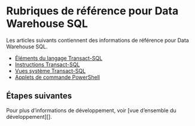 <properties
   pageTitle="Rubriques de référence SQL Data Warehouse | Microsoft Azure"
   description="Liens de contenu de référence pour SQL Data Warehouse."
   services="sql-data-warehouse"
   documentationCenter="NA"
   authors="barbkess"
   manager="jhubbard"
   editor=""/>

<tags
   ms.service="sql-data-warehouse"
   ms.devlang="NA"
   ms.topic="article"
   ms.tgt_pltfrm="NA"
   ms.workload="data-services"
   ms.date="08/08/2016"
   ms.author="barbkess;sonyama"/>

# <a name="reference-topics-for-sql-data-warehouse"></a>Rubriques de référence pour Data Warehouse SQL

Les articles suivants contiennent des informations de référence pour Data Warehouse SQL.

- [Éléments du langage Transact-SQL][]
- [Instructions Transact-SQL][]
- [Vues système Transact-SQL][]
- [Applets de commande PowerShell][]



## <a name="next-steps"></a>Étapes suivantes
Pour plus d’informations de développement, voir [vue d’ensemble du développement][].

<!--Image references-->

<!--Article references-->
[vue d’ensemble de développement]: sql-data-warehouse-overview-develop.md
[Éléments du langage Transact-SQL]: sql-data-warehouse-reference-tsql-language-elements.md
[Instructions Transact-SQL]: sql-data-warehouse-reference-tsql-statements.md
[Vues système Transact-SQL]: sql-data-warehouse-reference-tsql-system-views.md
[Applets de commande PowerShell]: sql-data-warehouse-reference-powershell-cmdlets.md


<!--MSDN references-->
